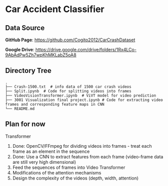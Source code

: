 # Car Accident Classifier

## Data Source

**GitHub Page**: https://github.com/Cogito2012/CarCrashDataset

**Google Drive**: https://drive.google.com/drive/folders/1Rx4LCo-9AbAdPw5Zh7wpKhMKLabZ5oA8

## Directory Tree
```
.
├── Crash-1500.txt  # info data of 1500 car crash videos
├── Split.ipynb  # Code for splitting videos into frames
├── VideoVisionTransformer.ipynb  # ViVT model for video prediction
├── 3001 Visualization final project.ipynb # Code for extracting video frames and corresponding feature maps in CNN
└── README.md
```

## Plan for now
Transformer
<ol>
  <li>Done: OpenCV/FFmpeg for dividing videos into frames - treat each frame as an element in the sequence</li>
  <li>Done: Use a CNN to extract features from each frame (video-frame data are still very high dimensional)</li>
  <li>Feed the sequences of frames into Video Transformer</li>
  <li>Modifications of the attention mechanisms</li>
  <li>Design the complexity of the videos (depth, width, attention)</li>
</ol>
